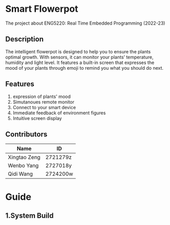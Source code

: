 # Smart Flowerpot
The project about ENG5220: Real Time Embedded Programming (2022-23)

## Description
The intelligent flowerpot is designed to help you to ensure the plants optimal growth. With sensors, it can monitor your plants’ temperature, humidity and light level. It features a built-in screen that expresses the mood of your plants through emoji to remind you what you should do next.
 
## Features
1) expression of plants' mood
2) Simutanoues remote monitor
3) Connect to your smart device
4) Immediate feedback of environment figures
5) Intuitive screen display

## Contributors
|  Name   | ID  |
|  ----  | ----  |
|Xingtao Zeng  | 2721279z |
| Wenbo Yang  | 2727018y |
| Qidi Wang  | 2724200w |

# Guide

## 1.System Build
